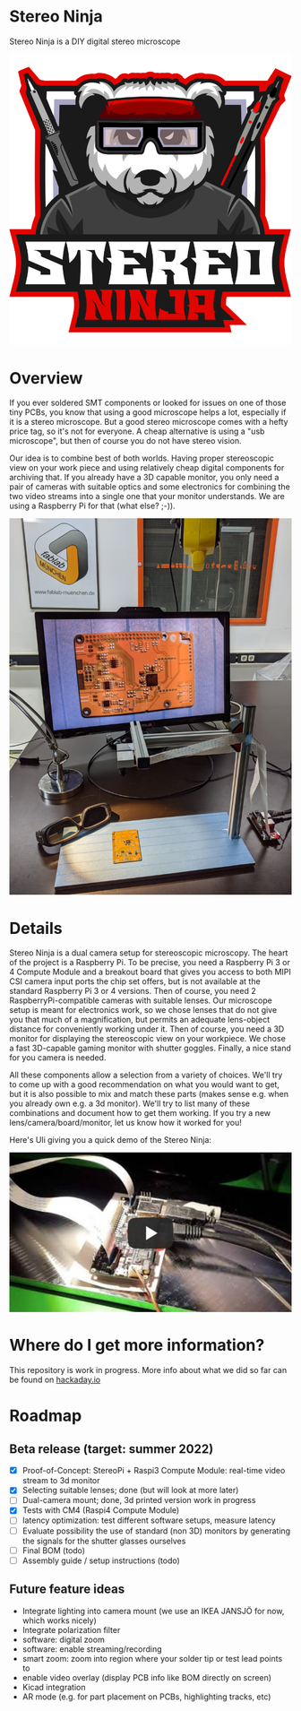 # Stereo Ninja

Stereo Ninja is a DIY digital stereo microscope

![Stereo Ninja Logo](images/ninjalogo.png)

# Overview

If you ever soldered SMT components or looked for issues on one of those tiny PCBs, you know that using a good microscope helps a lot, especially if it is a stereo microscope. But a good stereo microscope comes with a hefty price tag, so it's not for everyone. A cheap alternative is using a "usb microscope", but then of course you do not have stereo vision.

Our idea is to combine best of both worlds. Having proper stereoscopic view on your work piece and using relatively cheap digital components for archiving that. If you already have a 3D capable monitor, you only need a pair of cameras with suitable optics and some electronics for combining the two video streams into a single one that your monitor understands. We are using a Raspberry Pi for that (what else? ;-)).

![Stereo Ninja](images/title.jpg)

# Details

Stereo Ninja is a dual camera setup for stereoscopic microscopy. The heart of the project is a Raspberry Pi. To be precise, you need a Raspberry Pi 3 or 4 Compute Module and a breakout board that gives you access to both MIPI CSI camera input ports the chip set offers, but is not available at the standard Raspberry Pi 3 or 4 versions. Then of course, you need 2 RaspberryPi-compatible cameras with suitable lenses. Our microscope setup is meant for electronics work, so we chose lenses that do not give you that much of a magnification, but permits an adequate lens-object distance for conveniently working under it. Then of course, you need a 3D monitor for displaying the stereoscopic view on your workpiece. We chose a fast 3D-capable gaming monitor with shutter goggles. Finally, a nice stand for you camera is needed.

All these components allow a selection from a variety of choices. We'll try to come up with a good recommendation on what you would want to get, but it is also possible to mix and match these parts (makes sense e.g. when you already own e.g. a 3d monitor). We'll try to list many of these combinations and document how to get them working. If you try a new lens/camera/board/monitor, let us know how it worked for you!

Here's Uli giving you a quick demo of the Stereo Ninja:

[![Stereo Ninja Intro](images/youtube-preview.jpg)](https://www.youtube.com/watch?v=p-_V9IuZiU0 "Stereo Ninja Intro")

# Where do I get more information?

This repository is work in progress. More info about what we did so far can be found on [hackaday.io](https://hackaday.io/project/180044-stereo-ninja)

# Roadmap

## Beta release (target: summer 2022)

- [x] Proof-of-Concept: StereoPi + Raspi3 Compute Module: real-time video stream to 3d monitor
- [x] Selecting suitable lenses; done (but will look at more later)
- [ ] Dual-camera mount; done, 3d printed version work in progress
- [x] Tests with CM4 (Raspi4 Compute Module)
- [ ] latency optimization: test different software setups, measure latency
- [ ] Evaluate possibility the use of standard (non 3D) monitors by generating the signals for the shutter glasses ourselves
- [ ] Final BOM (todo)
- [ ] Assembly guide / setup instructions (todo)

## Future feature ideas

* Integrate lighting into camera mount (we use an IKEA JANSJÖ for now, which works nicely)
* Integrate polarization filter
* software: digital zoom
* software: enable streaming/recording
* smart zoom: zoom into region where your solder tip or test lead points to
* enable video overlay (display PCB info like BOM directly on screen)
* Kicad integration 
* AR mode (e.g. for part placement on PCBs, highlighting tracks, etc)

